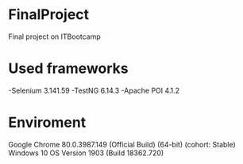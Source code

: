 # FinalProject
Final project on ITBootcamp

# Used frameworks
-Selenium 3.141.59
-TestNG 6.14.3
-Apache POI 4.1.2

# Enviroment
Google Chrome 80.0.3987.149 (Official Build) (64-bit) (cohort: Stable)
Windows 10 OS Version 1903 (Build 18362.720)



